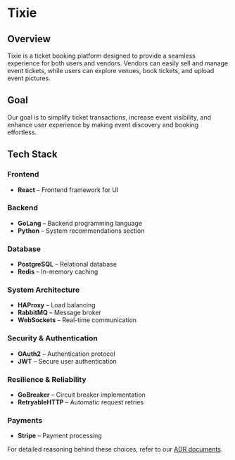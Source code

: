 # Tixie  

## Overview  
Tixie is a ticket booking platform designed to provide a seamless experience for both users and vendors. Vendors can easily sell and manage event tickets, while users can explore venues, book tickets, and upload event pictures.  

## Goal  
Our goal is to simplify ticket transactions, increase event visibility, and enhance user experience by making event discovery and booking effortless.  

## Tech Stack  

### Frontend  
- **React** – Frontend framework for UI  

### Backend  
- **GoLang** – Backend programming language  
- **Python** – System recommendations section

### Database  
- **PostgreSQL** – Relational database  
- **Redis** – In-memory caching  

### System Architecture  
- **HAProxy** – Load balancing  
- **RabbitMQ** – Message broker  
- **WebSockets** – Real-time communication  

### Security & Authentication  
- **OAuth2** – Authentication protocol  
- **JWT** – Secure user authentication  

### Resilience & Reliability  
- **GoBreaker** – Circuit breaker implementation  
- **RetryableHTTP** – Automatic request retries  

### Payments  
- **Stripe** – Payment processing  

For detailed reasoning behind these choices, refer to our [ADR documents](docs/ADRs/).  
